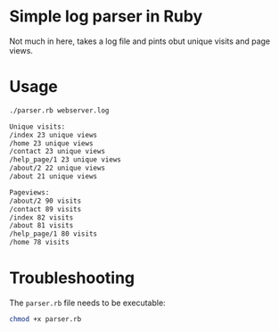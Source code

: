 # Simple log parser in Ruby
Not much in here, takes a log file and pints obut unique visits and page views.

# Usage

```sh
./parser.rb webserver.log

Unique visits:
/index 23 unique views
/home 23 unique views
/contact 23 unique views
/help_page/1 23 unique views
/about/2 22 unique views
/about 21 unique views

Pageviews:
/about/2 90 visits
/contact 89 visits
/index 82 visits
/about 81 visits
/help_page/1 80 visits
/home 78 visits
```

# Troubleshooting
The `parser.rb` file needs to be executable:

```sh
chmod +x parser.rb
```

